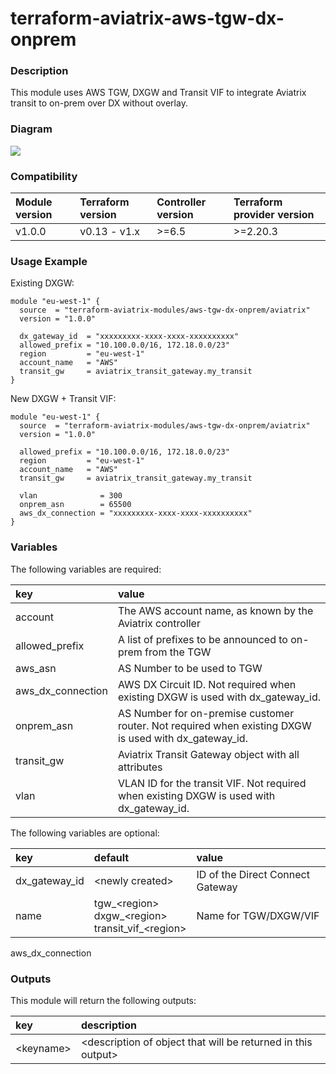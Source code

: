 # terraform-aviatrix-aws-tgw-dx-onprem

### Description
This module uses AWS TGW, DXGW and Transit VIF to integrate Aviatrix transit to on-prem over DX without overlay.

### Diagram
<img src="https://github.com/terraform-aviatrix-modules/terraform-aviatrix-aws-tgw-dx-onprem/blob/main/img/diagram.png?raw=true">

### Compatibility
Module version | Terraform version | Controller version | Terraform provider version
:--- | :--- | :--- | :---
v1.0.0 | v0.13 - v1.x | >=6.5 | >=2.20.3

### Usage Example

Existing DXGW:
```
module "eu-west-1" {
  source  = "terraform-aviatrix-modules/aws-tgw-dx-onprem/aviatrix"
  version = "1.0.0"

  dx_gateway_id  = "xxxxxxxxx-xxxx-xxxx-xxxxxxxxxx"
  allowed_prefix = "10.100.0.0/16, 172.18.0.0/23"
  region         = "eu-west-1"
  account_name   = "AWS"
  transit_gw     = aviatrix_transit_gateway.my_transit
}
```

New DXGW + Transit VIF:
```
module "eu-west-1" {
  source  = "terraform-aviatrix-modules/aws-tgw-dx-onprem/aviatrix"
  version = "1.0.0"

  allowed_prefix = "10.100.0.0/16, 172.18.0.0/23"
  region         = "eu-west-1"
  account_name   = "AWS"
  transit_gw     = aviatrix_transit_gateway.my_transit

  vlan              = 300
  onprem_asn        = 65500
  aws_dx_connection = "xxxxxxxxx-xxxx-xxxx-xxxxxxxxxx"
}
```

### Variables
The following variables are required:

key | value
:--- | :---
account | The AWS account name, as known by the Aviatrix controller
allowed_prefix | A list of prefixes to be announced to on-prem from the TGW
aws_asn | AS Number to be used to TGW
aws_dx_connection | AWS DX Circuit ID. Not required when existing DXGW is used with dx_gateway_id.
onprem_asn | AS Number for on-premise customer router. Not required when existing DXGW is used with dx_gateway_id.
transit_gw | Aviatrix Transit Gateway object with all attributes
vlan | VLAN ID for the transit VIF. Not required when existing DXGW is used with dx_gateway_id.

The following variables are optional:

key | default | value 
:---|:---|:---
dx_gateway_id | \<newly created> | ID of the Direct Connect Gateway
name | tgw_\<region> <br> dxgw_\<region> <br> transit_vif_\<region> | Name for TGW/DXGW/VIF

aws_dx_connection

### Outputs
This module will return the following outputs:

key | description
:---|:---
\<keyname> | \<description of object that will be returned in this output>
